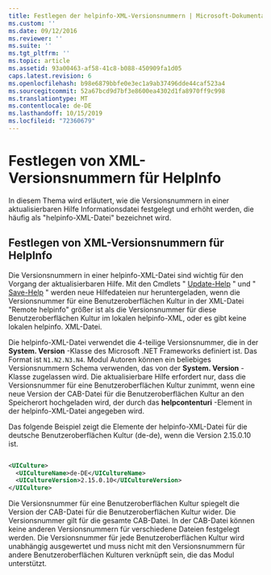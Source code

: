 ```yaml
---
title: Festlegen der helpinfo-XML-Versionsnummern | Microsoft-Dokumentation
ms.custom: ''
ms.date: 09/12/2016
ms.reviewer: ''
ms.suite: ''
ms.tgt_pltfrm: ''
ms.topic: article
ms.assetid: 93a00463-af58-41c8-b088-450909fa1d05
caps.latest.revision: 6
ms.openlocfilehash: b98e6879bbfe0e3ec1a9ab37496dde44caf523a4
ms.sourcegitcommit: 52a67bcd9d7bf3e8600ea4302d1fa8970ff9c998
ms.translationtype: MT
ms.contentlocale: de-DE
ms.lasthandoff: 10/15/2019
ms.locfileid: "72360679"
---
```

# <a name="how-to-set-helpinfo-xml-version-numbers"></a>Festlegen von XML-Versionsnummern für HelpInfo

In diesem Thema wird erläutert, wie die Versionsnummern in einer aktualisierbaren Hilfe Informationsdatei festgelegt und erhöht werden, die häufig als "helpinfo-XML-Datei" bezeichnet wird.

## <a name="how-to-set-helpinfo-xml-version-numbers"></a>Festlegen von XML-Versionsnummern für HelpInfo

Die Versionsnummern in einer helpinfo-XML-Datei sind wichtig für den Vorgang der aktualisierbaren Hilfe.
Mit den Cmdlets " [Update-Help](/powershell/module/Microsoft.PowerShell.Core/Update-Help) " und " [Save-Help](/powershell/module/Microsoft.PowerShell.Core/Save-Help) " werden neue Hilfedateien nur heruntergeladen, wenn die Versionsnummer für eine Benutzeroberflächen Kultur in der XML-Datei "Remote helpinfo" größer ist als die Versionsnummer für diese Benutzeroberflächen Kultur im lokalen helpinfo-XML, oder es gibt keine lokalen helpinfo. XML-Datei.

Die helpinfo-XML-Datei verwendet die 4-teilige Versionsnummer, die in der **System. Version** -Klasse des Microsoft .NET Frameworks definiert ist. Das Format ist `N1.N2.N3.N4`. Modul Autoren können ein beliebiges Versionsnummern Schema verwenden, das von der **System. Version** -Klasse zugelassen wird. Die aktualisierbare Hilfe erfordert nur, dass die Versionsnummer für eine Benutzeroberflächen Kultur zunimmt, wenn eine neue Version der CAB-Datei für die Benutzeroberflächen Kultur an den Speicherort hochgeladen wird, der durch das **helpcontenturi** -Element in der helpinfo-XML-Datei angegeben wird.

Das folgende Beispiel zeigt die Elemente der helpinfo-XML-Datei für die deutsche Benutzeroberflächen Kultur (de-de), wenn die Version 2.15.0.10 ist.

```xml

<UICulture>
  <UICultureName>de-DE</UICultureName>
  <UICultureVersion>2.15.0.10</UICultureVersion>
</UICulture>
```

Die Versionsnummer für eine Benutzeroberflächen Kultur spiegelt die Version der CAB-Datei für die Benutzeroberflächen Kultur wider. Die Versionsnummer gilt für die gesamte CAB-Datei. In der CAB-Datei können keine anderen Versionsnummern für verschiedene Dateien festgelegt werden. Die Versionsnummer für jede Benutzeroberflächen Kultur wird unabhängig ausgewertet und muss nicht mit den Versionsnummern für andere Benutzeroberflächen Kulturen verknüpft sein, die das Modul unterstützt.